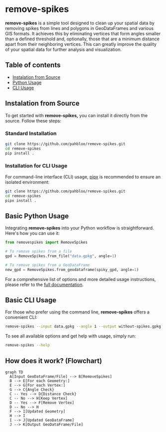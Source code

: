 # remove-spikes

**remove-spikes** is a simple tool designed to clean up your spatial data by removing spikes from lines and polygons in GeoDataFrames and various GIS formats.
It achieves this by eliminating vertices that form angles smaller than a defined threshold and, optionally, those that are a minimum distance apart from their neighboring vertices.
This can greatly improve the quality of your spatial data for further analysis and visualization.

## Table of contents

- [Instalation from Source](#instalation-from-source)
- [Python Usage](#python-usage)
- [CLI Usage](#cli-usage)

## Instalation from Source

To get started with **remove-spikes,** you can install it directly from the source.
Follow these steps:

### Standard Installation

```sh
git clone https://github.com/pahbloo/remove-spikes.git
cd remove-spikes
pip install .
```

### Installation for CLI Usage

For command-line interface (CLI) usage, [pipx](https://pipx.pypa.io/) is recommended to ensure an isolated environment:

```sh
git clone https://github.com/pahbloo/remove-spikes.git
cd remove-spikes
pipx install .
```

## Basic Python Usage

Integrating **remove-spikes** into your Python workflow is straightforward.
Here's how you can use it:

```py
from removespikes import RemoveSpikes

# To remove spikes from a file
gpd = RemoveSpikes.from_file("data.gpkg", angle=1)

# To remove spikes from a GeoDataFrame
new_gpd = RemoveSpikes.from_geodataframe(spiky_gpd, angle=1)
```

For a comprehensive list of options and more detailed usage instructions, please refer to the [full documentation]().

## Basic CLI Usage

For those who prefer using the command line, **remove-spikes** offers a convenient CLI:

```sh
remove-spikes --input data.gpkg --angle 1 --output without-spikes.gpkg
```

To see all available options and get help with usage, simply run:

```sh
remove-spikes --help
```

## How does it work? (Flowchart)

```mermaid
graph TD
  A[Input GeoDataFrame/File] --> B[RemoveSpikes]
  B --> E[For each Geometry:]
  E --> G[For each Vertex:]
  G --> C{Angle Check}
  C -- Yes --> D{Distance Check}
  C -- No --> H[Keep Vertex]
  D -- Yes --> F[Remove Vertex]
  D -- No --> H
  F --> I[Updated Geometry]
  H --> I
  I --> J[Updated GeoDataFrame]
  J --> K[Output GeoDataFrame/File]
```